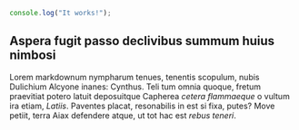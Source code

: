 ```js
console.log("It works!");
```

## Aspera fugit passo declivibus summum huius nimbosi

Lorem markdownum nympharum tenues, tenentis scopulum, nubis Dulichium Alcyone
inanes: Cynthus. Teli tum omnia quoque, fretum praevitiat potero latuit
deposuitque Capherea _cetera flammaeque_ o vultum ira etiam, _Latiis_. Paventes
placat, resonabilis in est si fixa, putes? Move petiit, terra Aiax defendere
atque, ut tot hac est _rebus teneri_.
